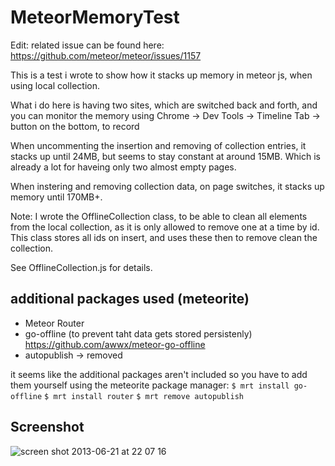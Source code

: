 MeteorMemoryTest
================

Edit: related issue can be found here: https://github.com/meteor/meteor/issues/1157

This is a test i wrote to show how it stacks up memory in meteor js, when using local collection.

What i do here is having two sites, which are switched back and forth, and you can monitor the memory using Chrome -> Dev Tools -> Timeline Tab -> button on the bottom, to record

When uncommenting the insertion and removing of collection entries, it stacks up until 24MB, but seems to stay constant at around 15MB.
Which is already a lot for haveing only two almost empty pages.

When instering and removing collection data, on page switches, it stacks up memory until 170MB+.

Note: I wrote the OfflineCollection class, to be able to clean all elements from the local collection, as it is only allowed to remove one at a time by id.
This class stores all ids on insert, and uses these then to remove clean the collection.

See OfflineCollection.js for details.



additional packages used (meteorite)
--------------
- Meteor Router
- go-offline (to prevent taht data gets stored persistenly) https://github.com/awwx/meteor-go-offline
- autopublish -> removed


it seems like the additional packages aren't included so you have to add them yourself using the meteorite package manager:
`$ mrt install go-offline`
`$ mrt install router`
`$ mrt remove autopublish`


Screenshot
---------
![screen shot 2013-06-21 at 22 07 16](https://f.cloud.github.com/assets/232662/689380/fbd767fa-dab0-11e2-853d-87123b3afc0d.png)
